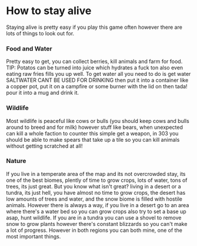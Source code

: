 # How to stay alive

Staying alive is pretty easy if you play this game often however there
are lots of things to look out for.

### Food and Water

Pretty easy to get, you can collect berries, kill animals and farm for
food. TIP: Potatos can be turned into juice which hydrates a fuck ton
also even eating raw fries fills you up well. To get water all you need
to do is get water SALTWATER CANT BE USED FOR DRINKING then put it into
a container like a copper pot, put it on a campfire or some burner with
the lid on then tada\! pour it into a mug and drink it.

### Wildlife

Most wildlife is peaceful like cows or bulls (you should keep cows and
bulls around to breed and for milk) however stuff like bears, when
unexpected can kill a whole faction to counter this simple get a weapon,
in 303 you should be able to make spears that take up a tile so you can
kill animals without getting scratched at all\!

### Nature

If you live in a temperate area of the map and its not overcrowded stay,
its one of the best biomes, plently of time to grow crops, lots of
water, tons of trees, its just great. But you know what isn't great?
living in a desert or a tundra, its just hell, you have almost no time
to grow crops, the desert has low amounts of trees and water, and the
snow biome is filled with hostile animals. However there is always a
way, if you live in a desert go to an area where there's a water bed so
you can grow crops also try to set a base up asap, hunt wildlife. If you
are in a tundra you can use a shovel to remove snow to grow plants
however there's constant blizzards so you can't make a lot of progress.
However in both regions you can both mine, one of the most important
things.